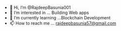 - 👋 Hi, I’m @RajdeepBasunia001
- 👀 I’m interested in ... Building Web apps
- 🌱 I’m currently learning ...Blockchain Development
- 📫 How to reach me ... rajdeepbasunia57@gmail.com

<!---
RajdeepBasunia001/RajdeepBasunia001 is a ✨ special ✨ repository because its `README.md` (this file) appears on your GitHub profile.
You can click the Preview link to take a look at your changes.
--->
